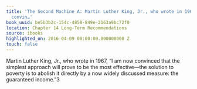 ```yaml
---
title: 'The Second Machine A: Martin Luther King, Jr., who wrote in 1967, “I am now
  convin…'
book_uuid: be5b3b2c-154c-4858-849e-2163a9bc72f0
location: Chapter 14 Long-Term Recommendations
source: ibooks
highlighted_on: 2016-04-09 00:00:00.000000000 Z
touch: false
---
```


Martin Luther King, Jr., who wrote in 1967, “I am now convinced that the simplest approach will prove to be the most effective—the solution to poverty is to abolish it directly by a now widely discussed measure: the guaranteed income.”3